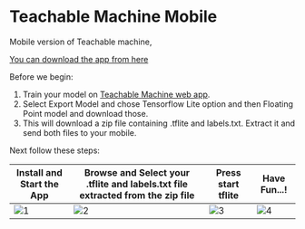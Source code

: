 # Teachable Machine Mobile
Mobile version of Teachable machine, 

[You can download the app from here](https://github.com/mstale007/Teachable_Machine_Mobile/releases/tag/v1.0)

Before we begin:
1) Train your model on [Teachable Machine web app](https://teachablemachine.withgoogle.com/). 
2) Select Export Model and chose Tensorflow Lite option and then Floating Point model and download those. 
3) This will download a zip file containing .tflite and labels.txt. Extract it and send both files to your mobile.

Next follow these steps:

| Install and Start the App | Browse and Select your .tflite and labels.txt file extracted from the zip file| Press start tflite | Have Fun...!
| --- | --- | --- | --- |
|![1](https://github.com/mstale007/Teachable_Machine_Mobile/blob/master/Images/a.jpg)|![2](https://github.com/mstale007/Teachable_Machine_Mobile/blob/master/Images/b.png)|![3](https://github.com/mstale007/Teachable_Machine_Mobile/blob/master/Images/c.png)|![4](https://github.com/mstale007/Teachable_Machine_Mobile/blob/master/Images/d.png)|
